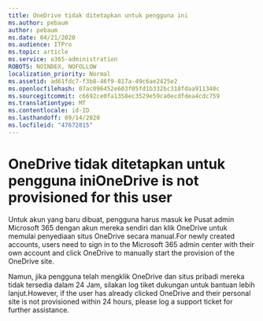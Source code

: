 ```yaml
---
title: OneDrive tidak ditetapkan untuk pengguna ini
ms.author: pebaum
author: pebaum
ms.date: 04/21/2020
ms.audience: ITPro
ms.topic: article
ms.service: o365-administration
ROBOTS: NOINDEX, NOFOLLOW
localization_priority: Normal
ms.assetid: ad61fdc7-f3b8-46f9-817a-49c6ae2425e2
ms.openlocfilehash: 07ac096452e603f05fd1b332bc318fdaa911340c
ms.sourcegitcommit: c6692ce0fa1358ec3529e59ca0ecdfdea4cdc759
ms.translationtype: MT
ms.contentlocale: id-ID
ms.lasthandoff: 09/14/2020
ms.locfileid: "47672815"
---
```

# <a name="onedrive-is-not-provisioned-for-this-user"></a><span data-ttu-id="49f63-102">OneDrive tidak ditetapkan untuk pengguna ini</span><span class="sxs-lookup"><span data-stu-id="49f63-102">OneDrive is not provisioned for this user</span></span>

<span data-ttu-id="49f63-103">Untuk akun yang baru dibuat, pengguna harus masuk ke Pusat admin Microsoft 365 dengan akun mereka sendiri dan klik OneDrive untuk memulai penyediaan situs OneDrive secara manual.</span><span class="sxs-lookup"><span data-stu-id="49f63-103">For newly created accounts, users need to sign in to the Microsoft 365 admin center with their own account and click OneDrive to manually start the provision of the OneDrive site.</span></span>
  
<span data-ttu-id="49f63-104">Namun, jika pengguna telah mengklik OneDrive dan situs pribadi mereka tidak tersedia dalam 24 Jam, silakan log tiket dukungan untuk bantuan lebih lanjut.</span><span class="sxs-lookup"><span data-stu-id="49f63-104">However, if the user has already clicked OneDrive and their personal site is not provisioned within 24 hours, please log a support ticket for further assistance.</span></span>
  

